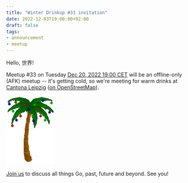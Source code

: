 ```yaml
---
title: "Winter Drinkup #33 invitation"
date: 2022-12-03T19:00:00+02:00
draft: false
tags:
- announcement
- meetup
---
```


Hello, 世界!

Meetup #33 on Tuesday [Dec 20, 2022 19:00
CET](https://www.meetup.com/leipzig-golang/events/282941972/) will be an
offline-only (AFK) meetup -- it's getting cold, so we're meeting for warm
drinks at [Cantona Leipzig](https://www.google.com/search?q=cantona+leipzig)
([on OpenStreetMap](https://www.openstreetmap.org/node/243213647)).

[![](/images/christmasxpalm01.gif)](https://gifcities.org/?q=christmas)

[Join us](https://www.meetup.com/leipzig-golang/events/282941959/) to discuss
all things Go, past, future and beyond. See you!


<!--

TODO: outreach.

-->
